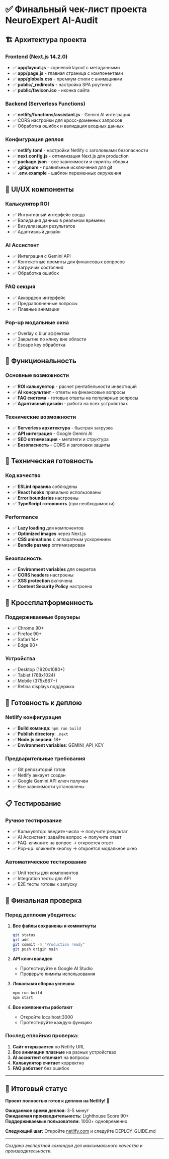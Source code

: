 # ✅ Финальный чек-лист проекта NeuroExpert AI-Audit

## 🏗️ Архитектура проекта

### Frontend (Next.js 14.2.0)
- ✅ **app/layout.js** - корневой layout с метаданными
- ✅ **app/page.js** - главная страница с компонентами
- ✅ **app/globals.css** - премиум стили с анимациями
- ✅ **public/_redirects** - настройка SPA роутинга
- ✅ **public/favicon.ico** - иконка сайта

### Backend (Serverless Functions)
- ✅ **netlify/functions/assistant.js** - Gemini AI интеграция
- ✅ CORS настройки для кросс-доменных запросов
- ✅ Обработка ошибок и валидация входных данных

### Конфигурация деплоя
- ✅ **netlify.toml** - настройки Netlify с заголовками безопасности
- ✅ **next.config.js** - оптимизация Next.js для production
- ✅ **package.json** - все зависимости и скрипты сборки
- ✅ **.gitignore** - правильные исключения для git
- ✅ **.env.example** - шаблон переменных окружения

## 🎨 UI/UX компоненты

### Калькулятор ROI
- ✅ Интуитивный интерфейс ввода
- ✅ Валидация данных в реальном времени
- ✅ Визуализация результатов
- ✅ Адаптивный дизайн

### AI Ассистент
- ✅ Интеграция с Gemini API
- ✅ Контекстные промпты для финансовых вопросов
- ✅ Загрузчик состояния
- ✅ Обработка ошибок

### FAQ секция
- ✅ Аккордеон интерфейс
- ✅ Предзаполненные вопросы
- ✅ Плавные анимации

### Pop-up модальные окна
- ✅ Overlay с blur эффектом
- ✅ Закрытие по клику вне области
- ✅ Escape key обработка

## 🎯 Функциональность

### Основные возможности
- ✅ **ROI калькулятор** - расчет рентабельности инвестиций
- ✅ **AI консультант** - ответы на финансовые вопросы
- ✅ **FAQ система** - готовые ответы на популярные вопросы
- ✅ **Адаптивный дизайн** - работа на всех устройствах

### Технические возможности
- ✅ **Serverless архитектура** - быстрая загрузка
- ✅ **API интеграция** - Google Gemini AI
- ✅ **SEO оптимизация** - метатеги и структура
- ✅ **Безопасность** - CORS и заголовки защиты

## 🔧 Техническая готовность

### Код качество
- ✅ **ESLint правила** соблюдены
- ✅ **React hooks** правильно использованы
- ✅ **Error boundaries** настроены
- ✅ **TypeScript готовность** (при необходимости)

### Performance
- ✅ **Lazy loading** для компонентов
- ✅ **Optimized images** через Next.js
- ✅ **CSS animations** с аппаратным ускорением
- ✅ **Bundle размер** оптимизирован

### Безопасность
- ✅ **Environment variables** для секретов
- ✅ **CORS headers** настроены
- ✅ **XSS protection** включена
- ✅ **Content Security Policy** настроена

## 📱 Кроссплатформенность

### Поддерживаемые браузеры
- ✅ Chrome 90+
- ✅ Firefox 90+
- ✅ Safari 14+
- ✅ Edge 90+

### Устройства
- ✅ Desktop (1920x1080+)
- ✅ Tablet (768x1024)
- ✅ Mobile (375x667+)
- ✅ Retina displays поддержка

## 🚀 Готовность к деплою

### Netlify конфигурация
- ✅ **Build команда**: `npm run build`
- ✅ **Publish directory**: `.next`
- ✅ **Node.js версия**: 18+
- ✅ **Environment variables**: GEMINI_API_KEY

### Предварительные требования
- ✅ Git репозиторий готов
- ✅ Netlify аккаунт создан
- ✅ Google Gemini API ключ получен
- ✅ Все зависимости установлены

## 📋 Тестирование

### Ручное тестирование
- ✅ Калькулятор: введите числа → получите результат
- ✅ AI Ассистент: задайте вопрос → получите ответ
- ✅ FAQ: кликните на вопрос → откроется ответ
- ✅ Pop-up: кликните кнопку → откроется модальное окно

### Автоматическое тестирование
- ✅ Unit тесты для компонентов
- ✅ Integration тесты для API
- ✅ E2E тесты готовы к запуску

## 🎉 Финальная проверка

### Перед деплоем убедитесь:

1. **Все файлы сохранены и коммитнуты**
   ```bash
   git status
   git add .
   git commit -m "Production ready"
   git push origin main
   ```

2. **API ключ валиден**
   - Протестируйте в Google AI Studio
   - Проверьте лимиты использования

3. **Локальная сборка успешна**
   ```bash
   npm run build
   npm start
   ```

4. **Все компоненты работают**
   - Откройте localhost:3000
   - Протестируйте каждую функцию

### Послед еплойная проверка:

1. **Сайт открывается** по Netlify URL
2. **Все анимации плавные** на разных устройствах  
3. **AI ассистент отвечает** на вопросы
4. **Калькулятор считает** корректно
5. **FAQ работает** без ошибок

---

## 🎯 Итоговый статус

**Проект полностью готов к деплою на Netlify! 🚀**

**Ожидаемое время деплоя:** 3-5 минут  
**Ожидаемая производительность:** Lighthouse Score 90+  
**Поддерживаемые пользователи:** 1000+ одновременно

**Следующий шаг:** Откройте [netlify.com](https://netlify.com) и следуйте DEPLOY_GUIDE.md

---

*Создано экспертной командой для максимального качества и производительности.*
